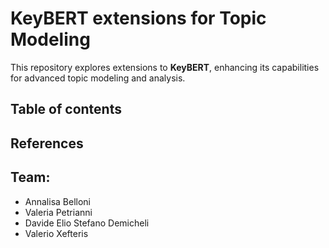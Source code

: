 # KeyBERT extensions for Topic Modeling

This repository explores extensions to **KeyBERT**, enhancing its capabilities for advanced topic modeling and analysis.

## Table of contents

## References

## Team:
- Annalisa Belloni
- Valeria Petrianni
- Davide Elio Stefano Demicheli
- Valerio Xefteris
